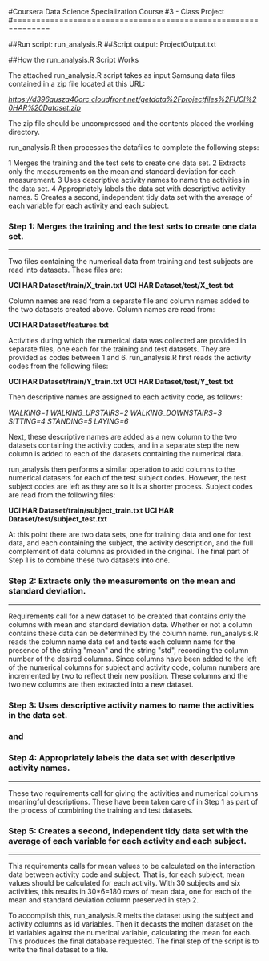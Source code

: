 
#Coursera Data Science Specialization Course #3 - Class Project
#==============================================================

##Run script:  run_analysis.R
##Script output:  ProjectOutput.txt

##How the run_analysis.R Script Works

The attached run_analysis.R script takes as input Samsung data files contained in a zip file located at this URL:

*https://d396qusza40orc.cloudfront.net/getdata%2Fprojectfiles%2FUCI%20HAR%20Dataset.zip*

The zip file should be uncompressed and the contents placed the working directory.

run_analysis.R then processes the datafiles to complete the following steps:

1 Merges the training and the test sets to create one data set.
2 Extracts only the measurements on the mean and standard deviation for each measurement.
3 Uses descriptive activity names to name the activities in the data set.
4 Appropriately labels the data set with descriptive activity names.
5 Creates a second, independent tidy data set with the average of each variable for each activity and each subject.

### Step 1: Merges the training and the test sets to create one data set.
-------------------------------------------------------------------------
Two files containing the numerical data from training and test subjects are read into datasets.  These files are:

**UCI HAR Dataset/train/X_train.txt**
**UCI HAR Dataset/test/X_test.txt**

Column names are read from a separate file and column names added to the two datasets created above.  Column names are read from:

**UCI HAR Dataset/features.txt**

Activities during which the numerical data was collected are provided in separate files, one each for the training and test datasets.  They are provided as codes between 1 and 6.  run_analysis.R first reads the activity codes from the following files:

**UCI HAR Dataset/train/Y_train.txt**
**UCI HAR Dataset/test/Y_test.txt**

Then descriptive names are assigned to each activity code, as follows:

*WALKING=1*
*WALKING_UPSTAIRS=2*
*WALKING_DOWNSTAIRS=3*
*SITTING=4*
*STANDING=5*
*LAYING=6*

Next, these descriptive names are added as a new column to the two datasets containing the activity codes, and in a separate step the new column is added to each of the datasets containing the numerical data.

run_analysis then performs a similar operation to add columns to the numerical datasets for each of the test subject codes.  However, the test subject codes are left as they are so it is a shorter process.  Subject codes are read from the following files:

**UCI HAR Dataset/train/subject_train.txt**
**UCI HAR Dataset/test/subject_test.txt**

At this point there are two data sets, one for training data and one for test data, and each containing the subject, the activity description, and the full complement of data columns as provided in the original.  The final part of Step 1 is to combine these two datasets into one.

### Step 2: Extracts only the measurements on the mean and standard deviation.
------------------------------------------------------------------------------
Requirements call for a new dataset to be created that contains only the columns with mean and standard deviation data.  Whether or not a column contains these data can be determined by the column name.  run_analysis.R reads the column name data set and tests each column name for the presence of the string "mean" and the string "std", recording the column number of the desired columns.  Since columns have been added to the left of the numerical columns for subject and activity code, column numbers are incremented by two to reflect their new position.  These columns and the two new columns are then extracted into a new dataset.

### Step 3: Uses descriptive activity names to name the activities in the data set.
### and 
### Step 4: Appropriately labels the data set with descriptive activity names.
-----------------------------------------------------------------------------------
These two requirements call for giving the activities and numerical columns meaningful descriptions.  These have been taken care of in Step 1 as part of the process of combining the training and test datasets.


### Step 5: Creates a second, independent tidy data set with the average of each variable for each activity and each subject.
-----------------------------------------------------------------------------------------------------------------------------
This requirements calls for mean values to be calculated on the interaction data between activity code and subject.  That is, for each subject, mean values should be calculated for each activity.  With 30 subjects and six activities, this results in 30*6=180 rows of mean data, one for each of the mean and standard deviation column preserved in step 2.

To accomplish this, run_analysis.R melts the dataset using the subject and activity columns as id variables.  Then it decasts the molten dataset on the id variables against the numerical variable, calculating the mean for each.  This produces the final database requested.  The final step of the script is to write the final dataset to a file.

